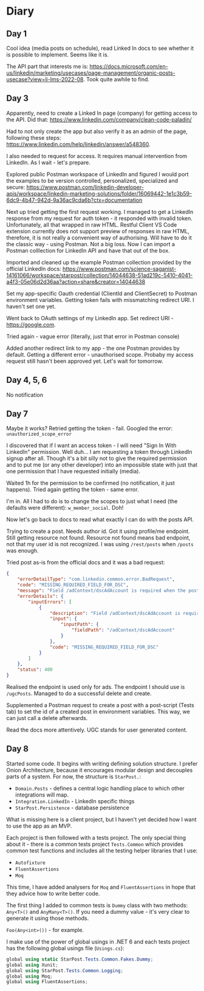 # Diary

## Day 1

Cool idea (media posts on schedule), read Linked In docs to see whether it is possible to implement. Seems like it is.

The API part that interests me is: https://docs.microsoft.com/en-us/linkedin/marketing/usecases/page-management/organic-posts-usecase?view=li-lms-2022-08. Took quite awhile to find.

## Day 3

Apparently, need to create a Linked In page (company) for getting access to the API. Did that: https://www.linkedin.com/company/clean-code-paladin/

Had to not only create the app but also verify it as an admin of the page, following these steps: https://www.linkedin.com/help/linkedin/answer/a548360.

I also needed to request for access. It requires manual intervention from LinkedIn. As I wait - let's prepare.

Explored public Postman workspace of LinkedIn and figured I would port the examples to be version controlled, personalized, specialized and secure: https://www.postman.com/linkedin-developer-apis/workspace/linkedin-marketing-solutions/folder/16069442-1e1c3b59-6dc9-4b47-942d-9a36ac9cda6b?ctx=documentation

Next up tried getting the first request working. I managed to get a LinkedIn response from my request for auth token - it responded with invalid token. Unfortunately, all that wrapped in raw HTML. Restful Client VS Code extension currently does not support preview of responses in raw HTML, therefore, it is not really a convenient way of authorising. Will have to do it the classic way - using Postman. Not a big loss. Now I can import a Postman colllection for LinkedIn API and have that out of the box.

Imported and cleaned up the example Postman collection provided by the official LinkedIn docs: https://www.postman.com/science-saganist-14161066/workspace/starpost/collection/14044638-51ad219c-5410-4041-a4f3-05e06d2d36aa?action=share&creator=14044638

Set my app-specific Oauth credential (ClientId and ClientSecret) to Postman environment variables. Getting token fails with missmatching redirect URI. I haven't set one yet.

Went back to OAuth settings of my LinkedIn app. Set redirect URI - https://google.com.

Tried again - vague error (literally, just that error in Postman console)

Added another redirect link to my app - the one Postman provides by default. Getting a different error - unauthorised scope. Probaby my access request still hasn't been approved yet. Let's wait for tomorrow.

## Day 4, 5, 6

No notification

## Day 7

Maybe it works? Retried getting the token - fail.
Googled the error:
`unauthorized_scope_error`

I discovered that if I want an access token - I will need "Sign In With LinkedIn" permission. Well duh... I am requesting a token through LinkedIn signup after all. Though it's a bit silly not to give the required permission and to put me (or any other developer) into an impossible state with just that one permission that I have requested initially (media).

Waited 1h for the permission to be confirmed (no notification, it just happens). Tried again getting the token - same error.

I'm in. All I had to do is to change the scopes to just what I need (the defaults were different): `w_member_social`. Doh!

Now let's go back to docs to read what exactly I can do with the posts API.

Trying to create a post. Needs author id. Got it using profile/me endpoint. Still getting resource not found. Resource not found means bad endpoint, not that my user id is not recognized. I was using `/rest/posts` when `/posts` was enough.

Tried post as-is from the official docs and it was a bad request:

```json
{
    "errorDetailType": "com.linkedin.common.error.BadRequest",
    "code": "MISSING_REQUIRED_FIELD_FOR_DSC",
    "message": "Field /adContext/dscAdAccount is required when the post is a Direct Sponsored Content, but missing in the request",
    "errorDetails": {
        "inputErrors": [
            {
                "description": "Field /adContext/dscAdAccount is required when the post is a Direct Sponsored Content, but missing in the request",
                "input": {
                    "inputPath": {
                        "fieldPath": "/adContext/dscAdAccount"
                    }
                },
                "code": "MISSING_REQUIRED_FIELD_FOR_DSC"
            }
        ]
    },
    "status": 400
}
```

Realised the endpoint is used only for ads. The endpoint I should use is `/ugcPosts`. Managed to do a successful delete and create.

Supplemented a Postman request to create a post with a post-script (Tests tab) to set the id of a created post in environment variables. This way, we can just call a delete afterwards.

Read the docs more attentively. UGC stands for user generated content.

## Day 8

Started some code. It begins with writing defining solution structure. I prefer Onion Architecture, because it encourages modular design and decouples parts of a system.
For now, the structure is `StarPost.`:

- `Domain.Posts` - defines a central logic handling place to which other integrations will map.
- `Integration.LinkedIn` - LinkedIn specific things
- `StarPost.Persistence` - database persistence

What is missing here is a client project, but I haven't yet decided how I want to use the app as an MVP.

Each project is then followed with a tests project. The only special thing about it - there is a common tests project `Tests.Common` which provides common test functions and includes all the testing helper libraries that I use:

- `Autofixture`
- `FluentAssertions`
- `Moq`

This time, I have added analysers for `Moq` and `FluentAssertions` in hope that they advice how to write better code.

The first thing I added to common tests is `Dummy` class with two methods: `Any<T>()` and `AnyMany<T>()`. If you need a dummy value - it's very clear to generate it using those methods.

`Foo(Any<int>())` - for example.

I make use of the power of global usings in .NET 6 and each tests project has the following global usings file (`Usings.cs`):

```cs
global using static StarPost.Tests.Common.Fakes.Dummy;
global using Xunit;
global using StarPost.Tests.Common.Logging;
global using Moq;
global using FluentAssertions;
``` 